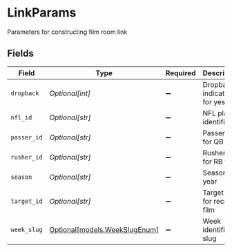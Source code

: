 # LinkParams

Parameters for constructing film room link


## Fields

| Field                                                      | Type                                                       | Required                                                   | Description                                                |
| ---------------------------------------------------------- | ---------------------------------------------------------- | ---------------------------------------------------------- | ---------------------------------------------------------- |
| `dropback`                                                 | *Optional[int]*                                            | :heavy_minus_sign:                                         | Dropback indicator (1 for yes)                             |
| `nfl_id`                                                   | *Optional[str]*                                            | :heavy_minus_sign:                                         | NFL player identifier                                      |
| `passer_id`                                                | *Optional[str]*                                            | :heavy_minus_sign:                                         | Passer ID for QB film                                      |
| `rusher_id`                                                | *Optional[str]*                                            | :heavy_minus_sign:                                         | Rusher ID for RB film                                      |
| `season`                                                   | *Optional[str]*                                            | :heavy_minus_sign:                                         | Season year                                                |
| `target_id`                                                | *Optional[str]*                                            | :heavy_minus_sign:                                         | Target ID for receiver film                                |
| `week_slug`                                                | [Optional[models.WeekSlugEnum]](../models/weekslugenum.md) | :heavy_minus_sign:                                         | Week identifier slug                                       |